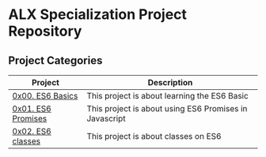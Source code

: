 # ALX Specialization Project Repository
## Project Categories
| Project                                            | Description                                            |
| -------------------------------------------------- | ------------------------------------------------------ |
| [0x00. ES6 Basics](./0x00-ES6_basic/README.md) | This project is about learning the ES6 Basic |
| [0x01. ES6 Promises](./0x01-ES6_promise/README.md) | This project is about using ES6 Promises in Javascript |
| [0x02. ES6 classes](./0x02-ES6_async_) | This project is about classes on ES6 |
